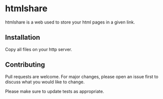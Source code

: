 # htmlshare

htmlshare is a web used to store your html pages in a given link.

## Installation

Copy all files on your http server.

## Contributing
Pull requests are welcome. For major changes, please open an issue first to discuss what you would like to change.

Please make sure to update tests as appropriate.
